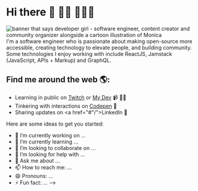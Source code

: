 # Hi there 👋 👋🏾 👩🏾‍💻



<img src="https://raw.githubusercontent.com/M0nica/M0nica/master/gh-header-image-cropped.png" alt="banner that says developer girl - software engineer, content creator and community organizer alongside a cartoon illustration of Monica">
I'm a software engineer who is passionate about making open-source more accessible, creating technology to elevate people, and building community. Some technologies I enjoy working with include ReactJS, Jamstack (JavaScript, APIs + Markup) and GraphQL. 


## Find me around the web 🌎: 
- Learning in public on <a href="#">Twitch</a> or <a href="#">My Dev</a> 📹 ✍🏾
- Tinkering with interactions on <a href="#"> Codepen</a> 🏓
- Sharing updates on <a href="#"/">LinkedIn</a> 💼

Here are some ideas to get you started:

- 🔭 I’m currently working on ...
- 🌱 I’m currently learning ...
- 👯 I’m looking to collaborate on ...
- 🤔 I’m looking for help with ...
- 💬 Ask me about ...
- 📫 How to reach me: ...
- 😄 Pronouns: ...
- ⚡ Fun fact: ...
-->
